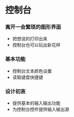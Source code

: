 ﻿# 控制台
### 离开一会繁琐的图形界面
- 把想说的打印出来
- 控制台也可以玩出新花样

### 基本功能
- 控制台文本颜色设置
- 读取键盘快捷键

### 设计初衷
- 提供基本的输入输出功能
- 为控制台控件提供输入输出源
